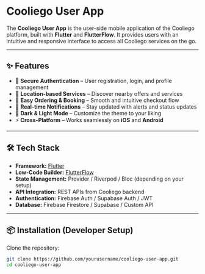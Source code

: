 # Cooliego User App  

The **Cooliego User App** is the user-side mobile application of the Cooliego platform, built with **Flutter** and **FlutterFlow**. It provides users with an intuitive and responsive interface to access all Cooliego services on the go.  

---

## ✨ Features  

- 🔐 **Secure Authentication** – User registration, login, and profile management  
- 📍 **Location-based Services** – Discover nearby offers and services  
- 🛒 **Easy Ordering & Booking** – Smooth and intuitive checkout flow  
- 🔔 **Real-time Notifications** – Stay updated with alerts and status updates  
- 🌙 **Dark & Light Mode** – Customize the theme to your liking  
- ⚡ **Cross-Platform** – Works seamlessly on **iOS** and **Android**  

---

## 🛠️ Tech Stack  

- **Framework:** [Flutter](https://flutter.dev/)  
- **Low-Code Builder:** [FlutterFlow](https://flutterflow.io/)  
- **State Management:** Provider / Riverpod / Bloc (depending on your setup)  
- **API Integration:** REST APIs from Cooliego backend  
- **Authentication:** Firebase Auth / Supabase Auth / JWT  
- **Database:** Firebase Firestore / Supabase / Custom API  

---

## 📦 Installation (Developer Setup)  

Clone the repository:  

```bash
git clone https://github.com/yourusername/cooliego-user-app.git
cd cooliego-user-app

